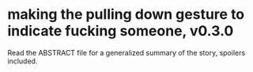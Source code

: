 # making the pulling down gesture to indicate fucking someone, v0.3.0

Read the ABSTRACT file for a generalized summary of the story, spoilers
included.
